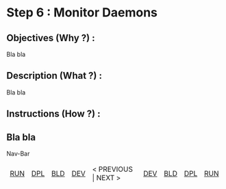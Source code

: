 Step 6 : Monitor Daemons
==

Objectives (Why ?) :
--
Bla bla

Description (What ?) :
--
Bla bla

Instructions (How ?) :
--
Bla bla
---
Nav-Bar
<table>
    <thead>
        <tr>
            <td><A href="https://github.com/babonet13/HostYourNode/blob/master/HowTo/OrderPreconfiguredBox.md">RUN</A></td>
            <td><A href="https://github.com/babonet13/HostYourNode/tree/master/HowTo/5_DeployContainers">DPL</A></td>
            <td><A href="https://github.com/babonet13/HostYourNode/tree/master/HowTo/5_DeployContainers">BLD</A></td>
            <td><A href="https://github.com/babonet13/HostYourNode/tree/master/HowTo/5_DeployContainers">DEV</A></td>
            <td>< PREVIOUS | NEXT ></td>
            <td><A href="https://github.com/babonet13/HostYourNode/tree/master/HowTo/7_ManageStack">DEV</A></td>
            <td><A href="https://github.com/babonet13/HostYourNode/tree/master/HowTo/7_ManageStack">BLD</A></td>
            <td><A href="https://github.com/babonet13/HostYourNode/tree/master/HowTo/7_ManageStack">DPL</A></td>
            <td><A href="https://github.com/babonet13/HostYourNode/tree/master/HowTo/7_ManageStack">RUN</A></td>
        </tr>
    </thead>
</table>

